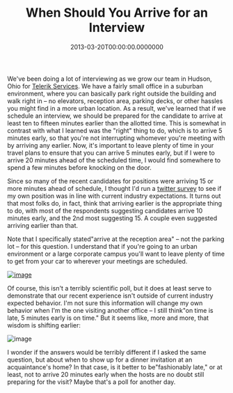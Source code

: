 ﻿---
title: When Should You Arrive for an Interview
date: "2013-03-20T00:00:00.0000000"
featuredImage: /img/when-should-you-arrive-for-an-interview.png
---

We've been doing a lot of interviewing as we grow our team in Hudson, Ohio for [Telerik Services](http://www.telerik.com/services/overview.aspx). We have a fairly small office in a suburban environment, where you can basically park right outside the building and walk right in – no elevators, reception area, parking decks, or other hassles you might find in a more urban location. As a result, we've learned that if we schedule an interview, we should be prepared for the candidate to arrive at least ten to fifteen minutes earlier than the allotted time. This is somewhat in contrast with what I learned was the "right" thing to do, which is to arrive 5 minutes early, so that you're not interrupting whomever you're meeting with by arriving any earlier. Now, it's important to leave plenty of time in your travel plans to ensure that you can arrive 5 minutes early, but if I were to arrive 20 minutes ahead of the scheduled time, I would find somewhere to spend a few minutes before knocking on the door.

Since so many of the recent candidates for positions were arriving 15 or more minutes ahead of schedule, I thought I'd run a [twitter survey](http://twtpoll.com/ugdcx5) to see if my own position was in line with current industry expectations. It turns out that most folks do, in fact, think that arriving earlier is the appropriate thing to do, with most of the respondents suggesting candidates arrive 10 minutes early, and the 2nd most suggesting 15. A couple even suggested arriving earlier than that.

Note that I specifically stated"arrive at the reception area" – not the parking lot – for this question. I understand that if you're going to an urban environment or a large corporate campus you'll want to leave plenty of time to get from your car to wherever your meetings are scheduled.

[![image](images/interview-1.png"image")](http://twtpoll.com/ugdcx5)

Of course, this isn't a terribly scientific poll, but it does at least serve to demonstrate that our recent experience isn't outside of current industry expected behavior. I'm not sure this information will change my own behavior when I'm the one visiting another office – I still think"on time is late, 5 minutes early is on time." But it seems like, more and more, that wisdom is shifting earlier:

![image](images/interview-2.png"image")

I wonder if the answers would be terribly different if I asked the same question, but about when to show up for a dinner invitation at an acquaintance's home? In that case, is it better to be"fashionably late," or at least, not to arrive 20 minutes early when the hosts are no doubt still preparing for the visit? Maybe that's a poll for another day.

